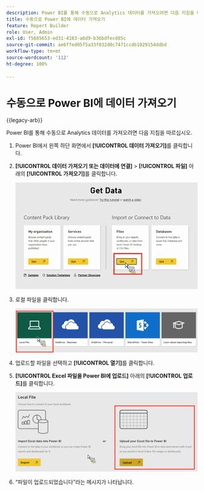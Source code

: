 ```yaml
---
description: Power BI를 통해 수동으로 Analytics 데이터를 가져오려면 다음 지침을 따르십시오.
title: 수동으로 Power BI에 데이터 가져오기
feature: Report Builder
role: User, Admin
exl-id: f5685653-ed31-4183-a6d9-b36bdfecd85c
source-git-commit: ae6ffed05f5a33f032d0c7471ccdb1029154ddbd
workflow-type: tm+mt
source-wordcount: '112'
ht-degree: 100%

---
```


# 수동으로 Power BI에 데이터 가져오기

{{legacy-arb}}

Power BI를 통해 수동으로 Analytics 데이터를 가져오려면 다음 지침을 따르십시오.

1. Power BI에서 왼쪽 하단 화면에서 **[!UICONTROL 데이터 가져오기]**&#x200B;를 클릭합니다.
1. **[!UICONTROL 데이터 가져오기 또는 데이터에 연결]** > **[!UICONTROL 파일]** 아래의 **[!UICONTROL 가져오기]**&#x200B;를 클릭합니다.

   ![데이터 가져오기 또는 데이터에 연결 아래에서 아이콘 가져오기를 클릭합니다.](assets/get-data.png)

1. 로컬 파일을 클릭합니다.

   ![로컬 파일 아이콘을 클릭합니다.](assets/local-file.png)

1. 업로드할 파일을 선택하고 **[!UICONTROL 열기]**&#x200B;를 클릭합니다.
1. **[!UICONTROL Excel 파일을 Power BI에 업로드]** 아래의 **[!UICONTROL 업로드]**&#x200B;를 클릭합니다.

   ![업로드를 클릭하여 Excel 파일을 업로드합니다.](assets/upload-excel-file.png)

1. “파일이 업로드되었습니다”라는 메시지가 나타납니다.
